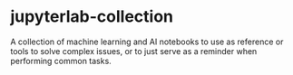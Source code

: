 # jupyterlab-collection
A collection of machine learning and AI notebooks to use as reference or tools to solve complex issues, or to just serve as a reminder when performing common tasks.
